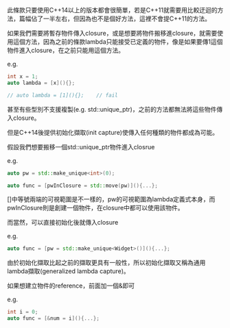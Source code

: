 此條款只要使用C\++14以上的版本都會很簡單，若是C\++11就需要用比較迂迴的方法，篇幅佔了一半左右，但因為也不是個好方法，這裡不會提C\++11的方法。

如果我們需要將暫存物件傳入closure，或是想要將物件搬移進closure，就需要使用這個方法，因為之前的條款lambda只能接受已定義的物件，像是如果要傳1這個物件進入closure，在之前只能用這個方法。

e.g.
```cpp
int x = 1;
auto lambda = [x](){};

// auto lambda = [1](){};    // fail
```

甚至有些型別不支援複製(e.g. std::unique_ptr)，之前的方法都無法將這些物件傳入closure。

但是C++14後提供初始化擷取(init capture)使傳入任何種類的物件都成為可能。

假設我們想要搬移一個std::unique_ptr物件進入closrue

e.g.
```cpp
auto pw = std::make_unique<int>(0);

auto func = [pwInClosure = std::move(pw)](){...};
```

[]中等號兩端的可視範圍是不一樣的，pw的可視範圍為lambda定義式本身，而pwInClosure則是創建一個物件，在closure中都可以使用該物件。

而當然，可以直接初始化後就傳入closure

e.g.
```cpp
auto func = [pw = std::make_unique<Widget>()](){...};
```

由於初始化擷取比起之前的擷取更具有一般性，所以初始化擷取又稱為通用lambda擷取(generalized lambda capture)。

如果想建立物件的reference，前面加一個&即可

e.g.
```cpp
int i = 0;
auto func = [&num = i](){...};
```